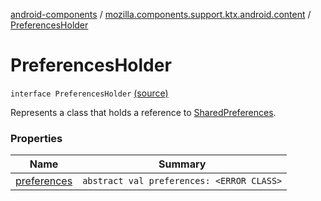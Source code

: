 [android-components](../../index.md) / [mozilla.components.support.ktx.android.content](../index.md) / [PreferencesHolder](./index.md)

# PreferencesHolder

`interface PreferencesHolder` [(source)](https://github.com/mozilla-mobile/android-components/blob/master/components/support/ktx/src/main/java/mozilla/components/support/ktx/android/content/SharedPreferences.kt#L16)

Represents a class that holds a reference to [SharedPreferences](#).

### Properties

| Name | Summary |
|---|---|
| [preferences](preferences.md) | `abstract val preferences: <ERROR CLASS>` |
